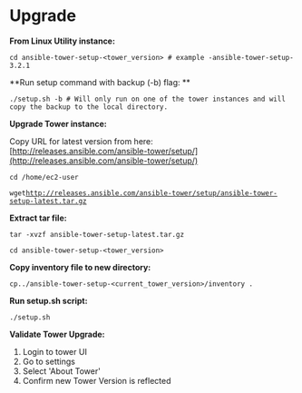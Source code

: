 # Upgrade

**From Linux Utility instance:**

`cd ansible-tower-setup-<tower_version> # example -ansible-tower-setup-3.2.1`

**Run setup command with backup (-b) flag: **

```
./setup.sh -b # Will only run on one of the tower instances and will copy the backup to the local directory.
```

**Upgrade Tower instance:**

Copy URL for latest version from here:\
[http://releases.ansible.com/ansible-tower/setup/](http://releases.ansible.com/ansible-tower/setup/)

`cd /home/ec2-user`

`wget`[`http://releases.ansible.com/ansible-tower/setup/ansible-tower-setup-latest.tar.gz`](http://releases.ansible.com/ansible-tower/setup/ansible-tower-setup-latest.tar.gz)

**Extract tar file:**

`tar -xvzf ansible-tower-setup-latest.tar.gz`

`cd ansible-tower-setup-<tower_version>`

**Copy inventory file to new directory:**

`cp../ansible-tower-setup-<current_tower_version>/inventory .`

**Run setup.sh script:**

`./setup.sh`

**Validate Tower Upgrade:**

1. Login to tower UI
2. Go to settings
3. Select 'About Tower'
4. Confirm new Tower Version is reflected
